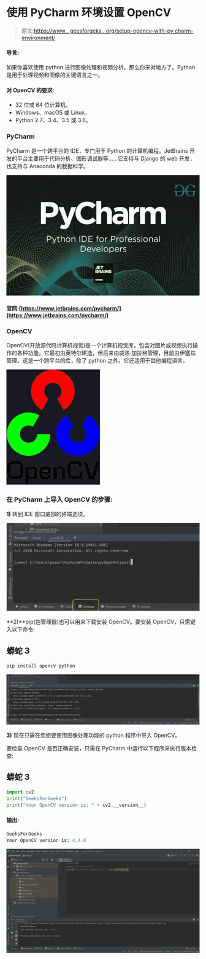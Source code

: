 # 使用 PyCharm 环境设置 OpenCV

> 原文:[https://www . geesforgeks . org/setup-opencv-with-py charm-environment/](https://www.geeksforgeeks.org/setup-opencv-with-pycharm-environment/)

#### 导言:

如果你喜欢使用 python 进行图像处理和视频分析，那么你来对地方了。Python 是用于处理视频和图像的关键语言之一。

#### 对 OpenCV 的要求:

*   32 位或 64 位计算机。
*   Windows、macOS 或 Linux。
*   Python 2.7、3.4、3.5 或 3.6。

### PyCharm

PyCharm 是一个跨平台的 IDE，专门用于 Python 的计算机编程。JetBrains 开发的平台主要用于代码分析、图形调试器等……它支持与 Django 的 web 开发，也支持与 Anaconda 的数据科学。

![](img/c3398e80613db1324df76e897eb8c3cd.png)

#### 官网:[https://www.jetbrains.com/pycharm/](https://www.jetbrains.com/pycharm/)

### OpenCV

OpenCV(开放源代码计算机视觉)是一个计算机视觉库，包含对图片或视频执行操作的各种功能。它最初由英特尔建造，但后来由威洛·加拉格管理，目前由伊塞兹管理。这是一个跨平台的库，除了 python 之外，它还适用于其他编程语言。

![](img/9ed2fc331469908dc4ccedad7c7043ea.png)

### 在 PyCharm 上导入 OpenCV 的步骤:

**1)** 转到 IDE 窗口底部的终端选项。

![](img/4a32124a7076b2c1249eba9713df9af5.png)

**2)**pip(包管理器)也可以用来下载安装 OpenCV。要安装 OpenCV，只需键入以下命令:

## 蟒蛇 3

```py
pip install opencv-python
```

![](img/b53c92ef30416d5050a21000ae77230c.png)

**3)** 现在只需在您想要使用图像处理功能的 python 程序中导入 OpenCV。

要检查 OpenCV 是否正确安装，只需在 PyCharm 中运行以下程序来执行版本检查:

## 蟒蛇 3

```py
import cv2
print("GeeksForGeeks")
print("Your OpenCV version is: " + cv2.__version__)
```

#### 输出:

```py
GeeksForGeeks
Your OpenCV version is: 4.4.0

```

![](img/d5386ad545c1365a7f784c5c354b4ef9.png)